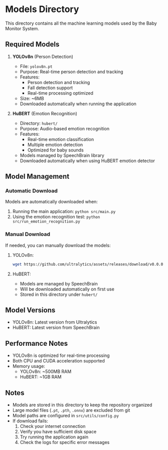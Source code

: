 # Models Directory

This directory contains all the machine learning models used by the Baby Monitor System.

## Required Models

1. **YOLOv8n** (Person Detection)
   - File: `yolov8n.pt`
   - Purpose: Real-time person detection and tracking
   - Features:
     - Person detection and tracking
     - Fall detection support
     - Real-time processing optimized
   - Size: ~6MB
   - Downloaded automatically when running the application

2. **HuBERT** (Emotion Recognition)
   - Directory: `hubert/`
   - Purpose: Audio-based emotion recognition
   - Features:
     - Real-time emotion classification
     - Multiple emotion detection
     - Optimized for baby sounds
   - Models managed by SpeechBrain library
   - Downloaded automatically when using HuBERT emotion detector

## Model Management

### Automatic Download
Models are automatically downloaded when:
1. Running the main application: `python src/main.py`
2. Using the emotion recognition test: `python src/run_emotion_recognition.py`

### Manual Download
If needed, you can manually download the models:

1. YOLOv8n:
   ```bash
   wget https://github.com/ultralytics/assets/releases/download/v0.0.0/yolov8n.pt
   ```

2. HuBERT:
   - Models are managed by SpeechBrain
   - Will be downloaded automatically on first use
   - Stored in this directory under `hubert/`

## Model Versions

- YOLOv8n: Latest version from Ultralytics
- HuBERT: Latest version from SpeechBrain

## Performance Notes

- YOLOv8n is optimized for real-time processing
- Both CPU and CUDA acceleration supported
- Memory usage:
  - YOLOv8n: ~500MB RAM
  - HuBERT: ~1GB RAM

## Notes

- Models are stored in this directory to keep the repository organized
- Large model files (`.pt`, `.pth`, `.onnx`) are excluded from git
- Model paths are configured in `src/utils/config.py`
- If download fails:
  1. Check your internet connection
  2. Verify you have sufficient disk space
  3. Try running the application again
  4. Check the logs for specific error messages
